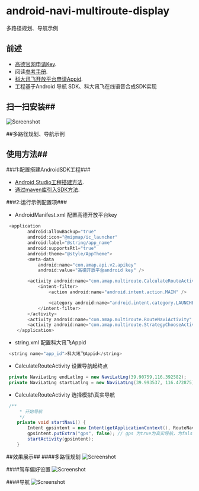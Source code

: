 # android-navi-multiroute-display
多路径规划、导航示例
## 前述 ##
- [高德官网申请Key](http://lbs.amap.com/dev/#/).
- 阅读[参考手册](http://a.amap.com/lbs/static/unzip/Android_Map_Doc/index.html).
- [科大讯飞开放平台申请Appid](http://www.xfyun.cn/services/online_tts).
- 工程基于Android 导航 SDK、科大讯飞在线语音合成SDK实现


## 扫一扫安装##
![Screenshot]( https://github.com/amap-demo/android-navi-multiroute-display/raw/master/resource/download.png )


##多路径规划、导航示例
## 使用方法##
###1:配置搭建AndroidSDK工程###
- [Android Studio工程搭建方法](http://lbs.amap.com/api/android-sdk/guide/creat-project/android-studio-creat-project/#add-jars).
- [通过maven库引入SDK方法](http://lbsbbs.amap.com/forum.php?mod=viewthread&tid=18786).


###2:运行示例配置项###
- AndroidManifest.xml 配置高德开放平台key
```java
 <application
        android:allowBackup="true"
        android:icon="@mipmap/ic_launcher"
        android:label="@string/app_name"
        android:supportsRtl="true"
        android:theme="@style/AppTheme">
        <meta-data
            android:name="com.amap.api.v2.apikey"
            android:value="高德开放平台android key" />

        <activity android:name="com.amap.multiroute.CalculateRouteActivity">
            <intent-filter>
                <action android:name="android.intent.action.MAIN" />

                <category android:name="android.intent.category.LAUNCHER" />
            </intent-filter>
        </activity>
        <activity android:name="com.amap.multiroute.RouteNaviActivity" />
        <activity android:name="com.amap.multiroute.StrategyChooseActivity"></activity>
    </application>
```
- string.xml 配置科大讯飞Appid
```java
 <string name="app_id">科大讯飞Appid</string>
```
- CalculateRouteActivity 设置导航起终点
```java
 private NaviLatLng endLatlng = new NaviLatLng(39.90759,116.392582); 
 private NaviLatLng startLatlng = new NaviLatLng(39.993537, 116.472875);
```
- CalculateRouteActivity 选择模拟\真实导航
```java
 /**
     * 开始导航
     */
    private void startNavi() {
        Intent gpsintent = new Intent(getApplicationContext(), RouteNaviActivity.class);
        gpsintent.putExtra("gps", false); // gps 为true为真实导航，为false为模拟导航
        startActivity(gpsintent);
    }
```

##效果展示##
####多路径规划
![Screenshot]( https://github.com/amap-demo/android-navi-multiroute-display/raw/master/resource/route_snapshot.png )

####驾车偏好设置
![Screenshot]( https://github.com/amap-demo/android-navi-multiroute-display/raw/master/resource/strategy_snapshot.png )

####导航
![Screenshot]( https://github.com/amap-demo/android-navi-multiroute-display/raw/master/resource/navi_snapshot.png )




